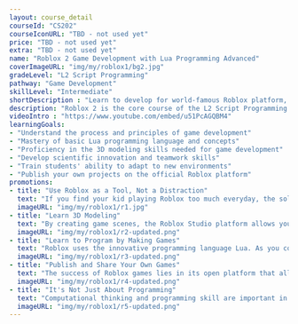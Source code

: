```yaml
---
layout: course_detail
courseId: "CS202"
courseIconURL: "TBD - not used yet"
price: "TBD - not used yet"
extra: "TBD - not used yet"
name: "Roblox 2 Game Development with Lua Programming Advanced"
coverImageURL: "img/my/roblox1/bg2.jpg"
gradeLevel: "L2 Script Programming"
pathway: "Game Development"
skillLevel: "Intermediate"
shortDescription : "Learn to develop for world-famous Roblox platform, publish your own game, and start your own business with programming!"
description: "Roblox 2 is the core course of the L2 Script Programming level. Students will use Lua to write more complex code programs, design algorithms, and to be able to independently invent features and integrate them into projects. In this class, students will be required to complete all the common functional features of the Lua programming language. Students will be able to complete a comprehensive Roblox game project that can be submitted into in a coding project competition. Students will also be prepared for the next stage of their programming studies at L3."
videoIntro : "https://www.youtube.com/embed/u51PcAGQBM4"
learningGoals:
- "Understand the process and principles of game development"
- "Mastery of basic Lua programming language and concepts"
- "Proficiency in the 3D modeling skills needed for game development"
- "Develop scientific innovation and teamwork skills"
- "Train students' ability to adapt to new environments"
- "Publish your own projects on the official Roblox platform"
promotions:
- title: "Use Roblox as a Tool, Not a Distraction"
  text: "If you find your kid playing Roblox too much everyday, the solution isn't restricting Roblox, but instead guided learning from the Roblox Studio platform that makes fun and education a reality. Students will learn to use Roblox as a toolbox for creativity."
  imageURL: "img/my/roblox1/r1.jpg"
- title: "Learn 3D Modeling"
  text: "By creating game scenes, the Roblox Studio platform allows you to quickly learn the specific process of complex 3D modeling."
  imageURL: "img/my/roblox1/r2-updated.png"
- title: "Learn to Program by Making Games"
  text: "Roblox uses the innovative programming language Lua. As you complete your own game, you will have mastered the basic concepts of programming such as variables, loops, and functions without realizing it, building a solid foundation for the next step of learning real programming."
  imageURL: "img/my/roblox1/r3-updated.png"
- title: "Publish and Share Your Own Games"
  text: "The success of Roblox games lies in its open platform that allows players to create a wide variety of scenarios and worlds. It's easy to publish to the Internet, and maybe your next game will be a hit!"
  imageURL: "img/my/roblox1/r4-updated.png"
- title: "It's Not Just About Programming"
  text: "Computational thinking and programming skill are important in today's society.  Kids will gain confidence as they learn how to solve problems using programming."
  imageURL: "img/my/roblox1/r5-updated.png"
---
```

